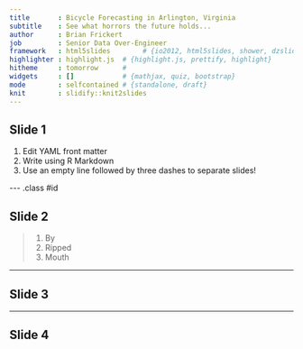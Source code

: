 ```yaml
---
title       : Bicycle Forecasting in Arlington, Virginia
subtitle    : See what horrors the future holds...
author      : Brian Frickert
job         : Senior Data Over-Engineer
framework   : html5slides        # {io2012, html5slides, shower, dzslides, ...}
highlighter : highlight.js  # {highlight.js, prettify, highlight}
hitheme     : tomorrow      # 
widgets     : []            # {mathjax, quiz, bootstrap}
mode        : selfcontained # {standalone, draft}
knit        : slidify::knit2slides
---
```


## Slide 1

1. Edit YAML front matter
2. Write using R Markdown
3. Use an empty line followed by three dashes to separate slides!

--- .class #id 

## Slide 2

> 1. By
> 2. Ripped
> 3. Mouth

---

## Slide 3


---

## Slide 4

